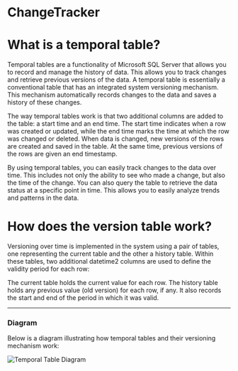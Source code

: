 # ChangeTracker

# What is a temporal table?
Temporal tables are a functionality of Microsoft SQL Server that allows you to record and manage the history of data. This allows you to track changes and retrieve previous versions of the data. A temporal table is essentially a conventional table that has an integrated system versioning mechanism. This mechanism automatically records changes to the data and saves a history of these changes.

The way temporal tables work is that two additional columns are added to the table: a start time and an end time. The start time indicates when a row was created or updated, while the end time marks the time at which the row was changed or deleted. When data is changed, new versions of the rows are created and saved in the table. At the same time, previous versions of the rows are given an end timestamp.

By using temporal tables, you can easily track changes to the data over time. This includes not only the ability to see who made a change, but also the time of the change. You can also query the table to retrieve the data status at a specific point in time. This allows you to easily analyze trends and patterns in the data.

# How does the version table work?
Versioning over time is implemented in the system using a pair of tables, one representing the current table and the other a history table. Within these tables, two additional datetime2 columns are used to define the validity period for each row:

The current table holds the current value for each row. The history table holds any previous value (old version) for each row, if any. It also records the start and end of the period in which it was valid.

---

### Diagram

Below is a diagram illustrating how temporal tables and their versioning mechanism work:

![Temporal Table Diagram](./Images/1.jpg)